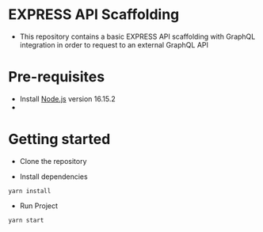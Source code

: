 # EXPRESS API Scaffolding

- This repository contains a basic EXPRESS API scaffolding with GraphQL integration in order to request to an external GraphQL API

# Pre-requisites
- Install [Node.js](https://nodejs.org/en/) version 16.15.2
- 
# Getting started
- Clone the repository

- Install dependencies
```
yarn install
```

- Run Project
```
yarn start
```
